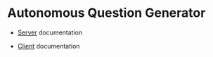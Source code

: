 # Autonomous Question Generator

- [Server](https://github.com/mvshmakov/question-generator/tree/master/server/README.md) documentation

- [Client](https://github.com/mvshmakov/question-generator/tree/master/client/README.md) documentation
